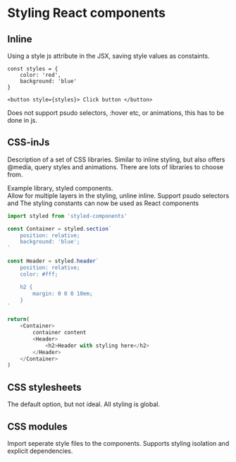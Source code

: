 # Styling React components

## Inline
Using a style js attribute in the JSX, saving style values as constaints.

```JSX
const styles = {
    color: 'red',
    background: 'blue'
}

<button style={styles}> Click button </button>
```
Does not support psudo selectors, :hover etc, or animations, this has to be done in js.

## CSS-inJs
Description of a set of CSS libraries. Similar to inline styling, but also offers @media, query styles and
animations. There are lots of libraries to choose from.

Example library, styled components.\
Allow for multiple layers in the styling, unline inline. Support psudo selectors and 
The styling constants can now be used as
React components
```javascript
import styled from 'styled-components'

const Container = styled.section`
    position: relative;
    background: 'blue';
`

const Header = styled.header`
    position: relative;
    color: #fff;

    h2 {
        margin: 0 0 0 10em;
    }
`

return(
    <Container>
        container content
        <Header>
            <h2>Header with styling here</h2>
        </Header>
    </Container>
)
```

## CSS stylesheets
The default option, but not ideal. All styling is global.

## CSS modules
Import seperate style files to the components. Supports styling isolation and explicit dependencies.